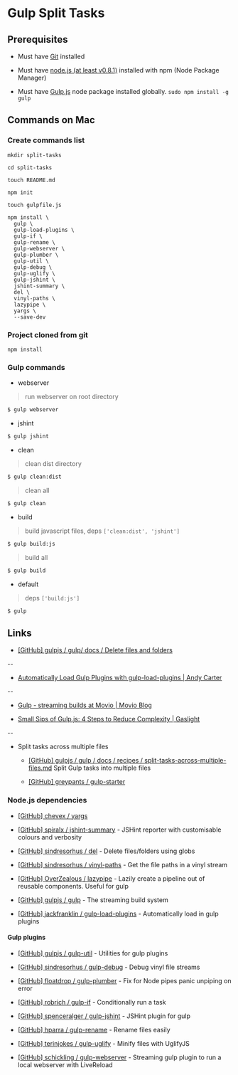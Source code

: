 # Gulp Split Tasks

## Prerequisites

* Must have [Git](http://git-scm.com/) installed

* Must have [node.js (at least v0.8.1)](http://nodejs.org/) installed with npm (Node Package Manager)

* Must have [Gulp.js](http://gulpjs.com/) node package installed globally.  `sudo npm install -g gulp`


## Commands on Mac

### Create commands list

```
mkdir split-tasks

cd split-tasks

touch README.md

npm init

touch gulpfile.js

npm install \
  gulp \
  gulp-load-plugins \
  gulp-if \
  gulp-rename \
  gulp-webserver \
  gulp-plumber \
  gulp-util \
  gulp-debug \
  gulp-uglify \
  gulp-jshint \
  jshint-summary \
  del \
  vinyl-paths \
  lazypipe \
  yargs \
  --save-dev

```

### Project cloned from git

```
npm install
```

### Gulp commands

* webserver

> run webserver on root directory

```bash
$ gulp webserver
```

* jshint

```bash
$ gulp jshint
```

* clean

> clean dist directory

```bash
$ gulp clean:dist
```

> clean all

```bash
$ gulp clean
```

* build

> build javascript files, deps `['clean:dist', 'jshint']`

```bash
$ gulp build:js
```

> build all

```bash
$ gulp build
```

* default

> deps `['build:js']`

```bash
$ gulp
```


## Links

* [[GitHub] gulpjs / gulp/ docs / Delete files and folders](https://github.com/gulpjs/gulp/blob/master/docs/recipes/delete-files-folder.md)

--

* [Automatically Load Gulp Plugins with gulp-load-plugins | Andy Carter](http://andy-carter.com/blog/automatically-load-gulp-plugins-with-gulp-load-plugins)

--

* [Gulp - streaming builds at Movio | Movio Blog](http://movio.co/blog/gulp-streaming-builds/)

* [Small Sips of Gulp.js: 4 Steps to Reduce Complexity | Gaslight](https://teamgaslight.com/blog/small-sips-of-gulp-dot-js-4-steps-to-reduce-complexity)

--

* Split tasks across multiple files

  * [[GitHub] gulpjs / gulp / docs / recipes / split-tasks-across-multiple-files.md](https://github.com/gulpjs/gulp/blob/master/docs/recipes/split-tasks-across-multiple-files.md) Split Gulp tasks into multiple files

  * [[GitHub] greypants / gulp-starter](https://github.com/greypants/gulp-starter)


### Node.js dependencies

* [[GitHub] chevex / yargs](https://github.com/chevex/yargs)

* [[GitHub] spiralx / jshint-summary](https://github.com/spiralx/jshint-summary) - JSHint reporter with customisable colours and verbosity

* [[GitHub] sindresorhus / del](https://github.com/sindresorhus/del) - Delete files/folders using globs

* [[GitHub] sindresorhus / vinyl-paths](https://github.com/sindresorhus/vinyl-paths) - Get the file paths in a vinyl stream

* [[GitHub] OverZealous / lazypipe](https://github.com/OverZealous/lazypipe) - Lazily create a pipeline out of reusable components. Useful for gulp

* [[GitHub] gulpjs / gulp](https://github.com/gulpjs/gulp) - The streaming build system

* [[GitHub] jackfranklin / gulp-load-plugins](https://github.com/jackfranklin/gulp-load-plugins) - Automatically load in gulp plugins


#### Gulp plugins

* [[GitHub] gulpjs / gulp-util](https://github.com/gulpjs/gulp-util) - Utilities for gulp plugins

* [[GitHub] sindresorhus / gulp-debug](https://github.com/sindresorhus/gulp-debug) - Debug vinyl file streams

* [[GitHub] floatdrop / gulp-plumber](https://github.com/floatdrop/gulp-plumber) - Fix for Node pipes panic unpiping on error

* [[GitHub] robrich / gulp-if](https://github.com/robrich/gulp-if) - Conditionally run a task

* [[GitHub] spenceralger / gulp-jshint](https://github.com/spenceralger/gulp-jshint) - JSHint plugin for gulp

* [[GitHub] hparra / gulp-rename](https://github.com/hparra/gulp-rename) - Rename files easily

* [[GitHub] terinjokes / gulp-uglify](https://github.com/terinjokes/gulp-uglify) - Minify files with UglifyJS

* [[GitHub] schickling / gulp-webserver](https://github.com/schickling/gulp-webserver) - Streaming gulp plugin to run a local webserver with LiveReload
